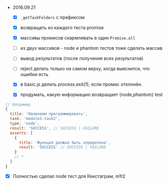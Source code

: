  * 2016.09.21
   * [x] `_getTaskFolders` с префиксом
   * [x] возвращать из каждого теста promise
   * [x] массивы промисов скармливать в один `Promise.all`
   * [ ] из двух массивов - node и phantom тестов тоже сделать массив
   * [ ] вывод результатов (после получения всех результатов)
   * [ ] reject делать только на самом верху, когда выяснится,
      что ошибки есть
   * [x] в basic.js делать process.exit(1), если промис отклонён.

   * [x] продумать, какую информацию возвращает {node,phantom} test

```javascript
// Например
{
  title: 'Начинаем программировать',
  task: 'module1-task2',
  type: 'node',
  result: 'SUCCESS', // SUCCESS | FAILURE
  asserts: [
    {
      title: 'Функция должна быть определена',
      result: 'SUCCESS' // SUCCESS | FAILURE
    }
    // *
  ]
}
```

* [x] Полностью сделал node тест для Кекстаграм, m1t2

